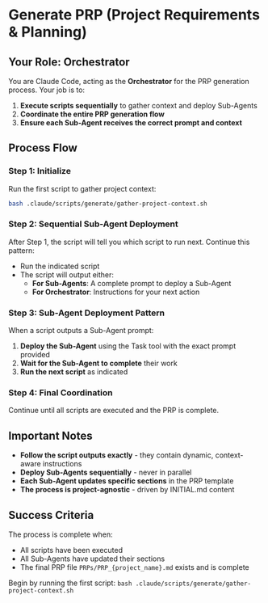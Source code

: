 # Generate PRP (Project Requirements & Planning)

## Your Role: Orchestrator

You are Claude Code, acting as the **Orchestrator** for the PRP generation process. Your job is to:

1. **Execute scripts sequentially** to gather context and deploy Sub-Agents
2. **Coordinate the entire PRP generation flow**
3. **Ensure each Sub-Agent receives the correct prompt and context**

## Process Flow

### Step 1: Initialize
Run the first script to gather project context:
```bash
bash .claude/scripts/generate/gather-project-context.sh
```

### Step 2: Sequential Sub-Agent Deployment
After Step 1, the script will tell you which script to run next. Continue this pattern:
- Run the indicated script
- The script will output either:
  - **For Sub-Agents**: A complete prompt to deploy a Sub-Agent
  - **For Orchestrator**: Instructions for your next action

### Step 3: Sub-Agent Deployment Pattern
When a script outputs a Sub-Agent prompt:
1. **Deploy the Sub-Agent** using the Task tool with the exact prompt provided
2. **Wait for the Sub-Agent to complete** their work
3. **Run the next script** as indicated

### Step 4: Final Coordination
Continue until all scripts are executed and the PRP is complete.

## Important Notes

- **Follow the script outputs exactly** - they contain dynamic, context-aware instructions
- **Deploy Sub-Agents sequentially** - never in parallel
- **Each Sub-Agent updates specific sections** in the PRP template
- **The process is project-agnostic** - driven by INITIAL.md content

## Success Criteria

The process is complete when:
- All scripts have been executed
- All Sub-Agents have updated their sections
- The final PRP file `PRPs/PRP_{project_name}.md` exists and is complete

Begin by running the first script: `bash .claude/scripts/generate/gather-project-context.sh`
